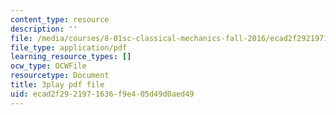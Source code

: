 ```yaml
---
content_type: resource
description: ''
file: /media/courses/8-01sc-classical-mechanics-fall-2016/ecad2f2921971636f9e405d49d0aed49_qxNJGKrx3EY.pdf
file_type: application/pdf
learning_resource_types: []
ocw_type: OCWFile
resourcetype: Document
title: 3play pdf file
uid: ecad2f29-2197-1636-f9e4-05d49d0aed49
---
```

